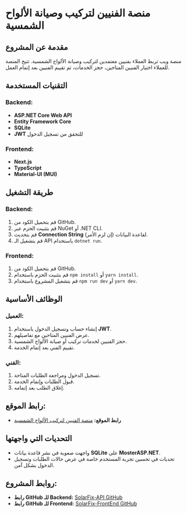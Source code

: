 # منصة الفنيين لتركيب وصيانة الألواح الشمسية

## مقدمة عن المشروع

منصة ويب تربط العملاء بفنيين معتمدين لتركيب وصيانة الألواح الشمسية. تتيح المنصة للعملاء اختيار الفنيين المتاحين، حجز الخدمات، ثم تقييم الفنيين بعد إتمام العمل.

## التقنيات المستخدمة

### Backend:

- **ASP.NET Core Web API**
- **Entity Framework Core**
- **SQLite**
- **JWT** للتحقق من تسجيل الدخول

### Frontend:

- **Next.js**
- **TypeScript**
- **Material-UI (MUI)**

## طريقة التشغيل

### Backend:

1. قم بتحميل الكود من GitHub.
2. قم بتثبيت الحزم عبر NuGet أو .NET CLI.
3. قم بتحديث **Connection String** لقاعدة البيانات (إن لزم الأمر).
4. قم بتشغيل الـ API باستخدام `dotnet run`.

### Frontend:

1. قم بتحميل الكود من GitHub.
2. قم بتثبيت الحزم باستخدام `npm install` أو `yarn install`.
3. قم بتشغيل المشروع باستخدام `npm run dev` أو `yarn dev`.

## الوظائف الأساسية

### العميل:

1. إنشاء حساب وتسجيل الدخول باستخدام **JWT**.
2. عرض الفنيين المتاحين مع تفاصيلهم.
3. حجز الفنيين لخدمات تركيب أو صيانة الألواح الشمسية.
4. تقييم الفني بعد إتمام الخدمة.

### الفني:

1. تسجيل الدخول ومراجعة الطلبات المتاحة.
2. قبول الطلبات وإتمام الخدمة.
3. إغلاق الطلب بعد إتمامه.

## رابط الموقع:

- **رابط الموقع:** [منصة الفنيين لتركيب الألواح الشمسية](https://solar-fix-git-main-osamas-projects-b75d1734.vercel.app/login)

## التحديات التي واجهتها

- واجهت صعوبة في نشر قاعدة بيانات **SQLite** على **MosterASP.NET**.
- تحديات في تحسين تجربة المستخدم خاصة في عرض حالات الطلبات وتسجيل الدخول بشكل آمن.

## روابط المشروع:

- **رابط GitHub للـ Backend:** [SolarFix-API GitHub](https://github.com/Osama-07/SolarFix-API)
- **رابط GitHub للـ Frontend:** [SolarFix-FrontEnd GitHub](https://github.com/Osama-07/SolarFix-FrontEnd)
